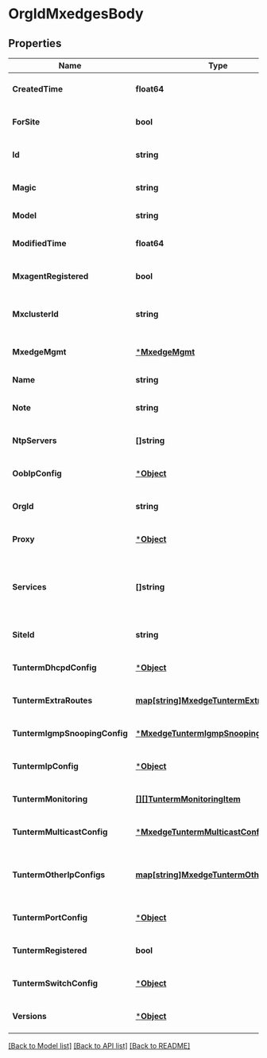 # OrgIdMxedgesBody

## Properties
Name | Type | Description | Notes
------------ | ------------- | ------------- | -------------
**CreatedTime** | **float64** |  | [optional] [default to null]
**ForSite** | **bool** |  | [optional] [default to null]
**Id** | **string** |  | [optional] [default to null]
**Magic** | **string** |  | [optional] [default to null]
**Model** | **string** |  | [default to null]
**ModifiedTime** | **float64** |  | [optional] [default to null]
**MxagentRegistered** | **bool** |  | [optional] [default to null]
**MxclusterId** | **string** | MxCluster this MxEdge belongs to | [optional] [default to null]
**MxedgeMgmt** | [***MxedgeMgmt**](mxedge_mgmt.md) |  | [optional] [default to null]
**Name** | **string** |  | [default to null]
**Note** | **string** |  | [optional] [default to null]
**NtpServers** | **[]string** |  | [optional] [default to null]
**OobIpConfig** | [***Object**](.md) |  | [optional] [default to null]
**OrgId** | **string** |  | [optional] [default to null]
**Proxy** | [***Object**](.md) |  | [optional] [default to null]
**Services** | **[]string** | list of services to run, tunterm only for now | [optional] [default to null]
**SiteId** | **string** |  | [optional] [default to null]
**TuntermDhcpdConfig** | [***Object**](.md) |  | [optional] [default to null]
**TuntermExtraRoutes** | [**map[string]MxedgeTuntermExtraRoute**](mxedge_tunterm_extra_route.md) | Property key is a CIDR | [optional] [default to null]
**TuntermIgmpSnoopingConfig** | [***MxedgeTuntermIgmpSnoopingConfig**](mxedge_tunterm_igmp_snooping_config.md) |  | [optional] [default to null]
**TuntermIpConfig** | [***Object**](.md) |  | [optional] [default to null]
**TuntermMonitoring** | [**[][]TuntermMonitoringItem**](array.md) |  | [optional] [default to null]
**TuntermMulticastConfig** | [***MxedgeTuntermMulticastConfig**](mxedge_tunterm_multicast_config.md) |  | [optional] [default to null]
**TuntermOtherIpConfigs** | [**map[string]MxedgeTuntermOtherIpConfig**](mxedge_tunterm_other_ip_config.md) | ip configs by VLAN ID. Property key is the VLAN ID | [optional] [default to null]
**TuntermPortConfig** | [***Object**](.md) |  | [optional] [default to null]
**TuntermRegistered** | **bool** |  | [optional] [default to null]
**TuntermSwitchConfig** | [***Object**](.md) |  | [optional] [default to null]
**Versions** | [***Object**](.md) |  | [optional] [default to null]

[[Back to Model list]](../README.md#documentation-for-models) [[Back to API list]](../README.md#documentation-for-api-endpoints) [[Back to README]](../README.md)

